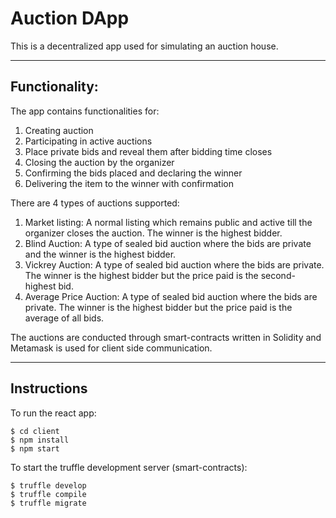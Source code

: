# Auction DApp

This is a decentralized app used for simulating an auction house.

---

## Functionality:
The app contains functionalities for:
1. Creating auction
2. Participating in active auctions
3. Place private bids and reveal them after bidding time closes
4. Closing the auction by the organizer 
5. Confirming the bids placed and declaring the winner
6. Delivering the item to the winner with confirmation

There are 4 types of auctions supported:
1. Market listing: A normal listing which remains public and active till the organizer closes the auction. The winner is the highest bidder.
2. Blind Auction: A type of sealed bid auction where the bids are private and the winner is the highest bidder.
3. Vickrey Auction: A type of sealed bid auction where the bids are private. The winner is the highest bidder but the price paid is the second-highest bid.
4. Average Price Auction: A type of sealed bid auction where the bids are private. The winner is the highest bidder but the price paid is the average of all bids.

The auctions are conducted through smart-contracts written in Solidity and Metamask is used for client side communication. 

---

## Instructions
To run the react app:
```
$ cd client
$ npm install
$ npm start
```

To start the truffle development server (smart-contracts):
```
$ truffle develop
$ truffle compile
$ truffle migrate
```
